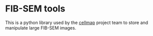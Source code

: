 # FIB-SEM tools

This is a python library used by the [cellmap](https://www.janelia.org/project-team/cellmap) project team to store and manipulate large FIB-SEM images.  
